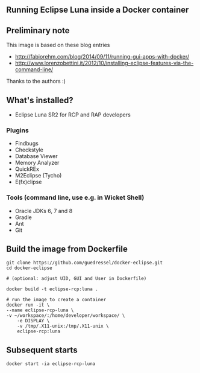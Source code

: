 Running Eclipse Luna inside a Docker container
---------------------------------------------

## Preliminary note

This image is based on these blog entries

* http://fabiorehm.com/blog/2014/09/11/running-gui-apps-with-docker/ 
* http://www.lorenzobettini.it/2012/10/installing-eclipse-features-via-the-command-line/

Thanks to the authors :)

## What's installed?

* Eclipse Luna SR2 for RCP and RAP developers

### Plugins

 * Findbugs
 * Checkstyle
 * Database Viewer
 * Memory Analyzer
 * QuickREx
 * M2Eclipse (Tycho)
 * E(fx)clipse
 
### Tools (command line, use e.g. in Wicket Shell)

 * Oracle JDKs 6, 7 and 8
 * Gradle
 * Ant
 * Git

## Build the image from Dockerfile

    git clone https://github.com/guedressel/docker-eclipse.git
    cd docker-eclipse
   
    # (optional: adjust UID, GUI and User in Dockerfile)

    docker build -t eclipse-rcp:luna .
   
    # run the image to create a container
    docker run -it \
	--name eclipse-rcp-luna \
	-v ~/workspace/:/home/developer/workspace/ \
        -e DISPLAY \
        -v /tmp/.X11-unix:/tmp/.X11-unix \
        eclipse-rcp:luna

## Subsequent starts 

    docker start -ia eclipse-rcp-luna
